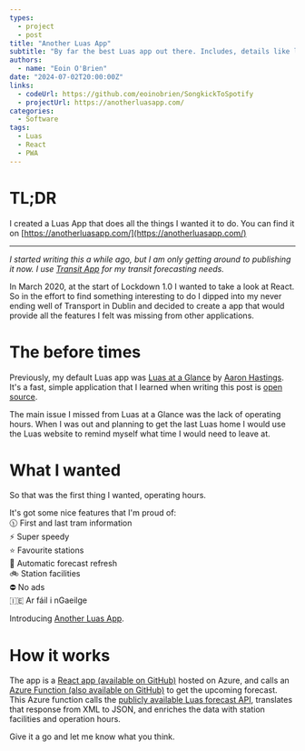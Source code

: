 ```yaml
---
types:
  - project
  - post
title: "Another Luas App"
subtitle: "By far the best Luas app out there. Includes, details like last trams agus tá sé ar fáil i nGaeilge."
authors:
  - name: "Eoin O'Brien"
date: "2024-07-02T20:00:00Z"
links:
  - codeUrl: https://github.com/eoinobrien/SongkickToSpotify
  - projectUrl: https://anotherluasapp.com/
categories:
  - Software
tags:
  - Luas
  - React
  - PWA
---
```


# TL;DR

I created a Luas App that does all the things I wanted it to do. You can find it on [https://anotherluasapp.com/](https://anotherluasapp.com/)

---

_I started writing this a while ago, but I am only getting around to publishing it now. I use [Transit App](https://transitapp.com/) for my transit forecasting needs._

In March 2020, at the start of Lockdown 1.0 I wanted to take a look at React. So in the effort to find something interesting to do I dipped into my never ending well of Transport in Dublin and decided to create a app that would provide all the features I felt was missing from other applications.

# The before times

Previously, my default Luas app was [Luas at a Glance](https://play.google.com/store/apps/details?id=org.thecosmicfrog.luasataglance&hl=en&gl=US) by [Aaron Hastings](https://twitter.com/thecosmicfrog?lang=en). It's a fast, simple application that I learned when writing this post is [open source](https://github.com/thecosmicfrog/LuasataGlance).

The main issue I missed from Luas at a Glance was the lack of operating hours. When I was out and planning to get the last Luas home I would use the Luas website to remind myself what time I would need to leave at.

# What I wanted

So that was the first thing I wanted, operating hours.

It's got some nice features that I'm proud of:  
🕦 First and last tram information  
⚡ Super speedy  
⭐ Favourite stations  
🔄️ Automatic forecast refresh  
🚲 Station facilities  
⛔ No ads  
🇮🇪 Ar fáil i nGaeilge

Introducing [Another Luas App](https://anotherluasapp.com/).

# How it works

The app is a [React app (available on GitHub)](https://github.com/eoinobrien/luas-app) hosted on Azure, and calls an [Azure Function (also available on GitHub)](https://github.com/eoinobrien/luas-api-dotnet) to get the upcoming forecast. This Azure function calls the [publicly available Luas forecast API](https://data.gov.ie/dataset/luas-forecasting-api), translates that response from XML to JSON, and enriches the data with station facilities and operation hours.

Give it a go and let me know what you think.
